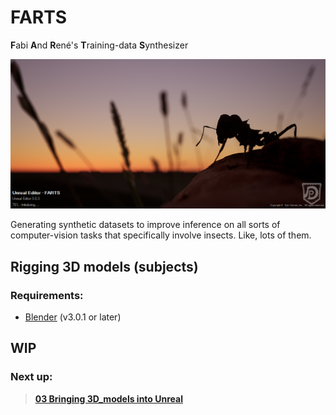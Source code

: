 # FARTS
**F**abi **A**nd **R**ené's **T**raining-data **S**ynthesizer

![](../images/06_launch.png)

Generating synthetic datasets to improve inference on all sorts of computer-vision tasks that specifically involve insects. Like, lots of them.

## Rigging 3D models (subjects)

### Requirements:
* [Blender](https://www.blender.org/) (v3.0.1 or later)

## WIP


### Next up: 
> [**03 Bringing 3D_models into Unreal**](03_Bringing_3D_models_into_Unreal_guide.md)